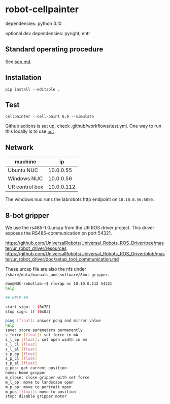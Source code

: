 # robot-cellpainter

dependencies: python 3.10

optional dev dependencies: pyright, entr

## Standard operating procedure

See [sop.md](./sop.md).

## Installation

```
pip install --editable .
```

## Test

```
cellpainter --cell-paint 6,6 --simulate
```

Github actions is set up, check .github/workflows/test.yml. One way to run this locally is to use [`act`](https://github.com/nektos/act).

## Network

machine        | ip
---            | ---
Ubuntu NUC     | 10.0.0.55
Windows NUC    | 10.0.0.56
UR control box | 10.0.0.112

The windows nuc runs the labrobots http endpoint on `10.10.0.56:5050`.

## 8-bot gripper

We use the rs485-1.0.urcap from the UR ROS driver project.
This driver exposes the RS485-communication on port 54321.

https://github.com/UniversalRobots/Universal_Robots_ROS_Driver/tree/master/ur_robot_driver/resources
https://github.com/UniversalRobots/Universal_Robots_ROS_Driver/blob/master/ur_robot_driver/doc/setup_tool_communication.md

These urcap file are also the nfs under `/share/data/manuals_and_software/8bot-gripper`.

```sh
dan@NUC-robotlab:~$ rlwrap nc 10.10.0.112 54321
help

## HELP ##

start sign: ~ (0x7E)
stop sign: lf (0x0a)

ping [float]: answer pong and mirror value
help
save: store parameters permanently
s_force [float]: set force in mA
s_l_op [float]: set open width in mm
s_l_cl [float]
s_l_al [float]
s_p_op [float]
s_p_cl [float]
s_p_al [float]
g_pos: get current position
home: home gripper
m_close: close gripper with set force
m_l_op: move to landscape open
m_p_op: move to portrait open
m_pos [float]: move to position
stop: disable gripper motor
```
